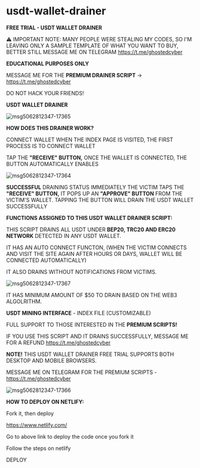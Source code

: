 # usdt-wallet-drainer
<b>FREE TRIAL - USDT WALLET DRAINER</b>

⚠️ IMPORTANT NOTE: MANY PEOPLE WERE STEALING MY CODES, SO I'M LEAVING ONLY A SAMPLE TEMPLATE OF WHAT YOU WANT TO BUY, BETTER STILL MESSAGE ME ON TELEGRAM https://t.me/ghostedcyber 

<b>EDUCATIONAL PURPOSES ONLY</b>

MESSAGE ME FOR THE <b>PREMIUM DRAINER SCRIPT</b> -> https://t.me/ghostedcyber

DO NOT HACK YOUR FRIENDS!

<b>USDT WALLET DRAINER</b>

![msg5062812347-17365](https://user-images.githubusercontent.com/95045073/197527500-3ff4044c-5009-4ecb-aa0d-a2f5f2acd4fc.jpg)



<b>HOW DOES THIS DRAINER WORK?</b>

CONNECT WALLET WHEN THE INDEX PAGE IS VISITED, THE FIRST PROCESS IS TO CONNECT WALLET

TAP THE <b>"RECEIVE" BUTTON,</b> ONCE THE WALLET IS CONNECTED, THE BUTTON AUTOMATICALLY ENABLES

![msg5062812347-17364](https://user-images.githubusercontent.com/95045073/197527570-728c06dc-a19f-402d-8dc5-1d1d22cfe108.jpg)



<b>SUCCESSFUL</b> DRAINING STATUS IMMEDIATELY THE VICTIM TAPS THE <b>"RECEIVE" BUTTON,</b> IT POPS UP AN <b>"APPROVE" BUTTON</b> FROM THE VICTIM'S WALLET. TAPPING THE BUTTON WILL DRAIN THE USDT WALLET SUCCESSFULLY

<b>FUNCTIONS ASSIGNED TO THIS USDT WALLET DRAINER SCRIPT:</b>

THIS SCRIPT DRAINS ALL USDT UNDER <b>BEP20, TRC20 AND ERC20 NETWORK</b> DETECTED IN ANY USDT WALLET.

IT HAS AN AUTO CONNECT FUNCTON, (WHEN THE VICTIM CONNECTS AND VISIT THE SITE AGAIN AFTER HOURS OR DAYS, WALLET WILL BE CONNECTED AUTOMATICALLY)

IT ALSO DRAINS WITHOUT NOTIFICATIONS FROM VICTIMS.

![msg5062812347-17367](https://user-images.githubusercontent.com/95045073/197527660-9684e08a-d9d9-4337-812b-49dda4773a20.jpg)



IT HAS MINIMUM AMOUNT OF $50 TO DRAIN BASED ON THE WEB3 ALGOLRITHM.

<b>USDT MINING INTERFACE</b> - INDEX FILE (CUSTOMIZABLE)

FULL SUPPORT TO THOSE INTERESTED IN THE <b>PREMIUM SCRIPTS!</b>

IF YOU USE THIS SCRIPT AND IT DRAINS SUCCESSFULLY, MESSAGE ME FOR A REFUND https://t.me/ghostedcyber

<b>NOTE!</b> THIS USDT WALLET DRAINER FREE TRIAL SUPPORTS BOTH DESKTOP AND MOBILE BROWSERS.

MESSAGE ME ON TELEGRAM FOR THE PREMIUM SCRIPTS - https://t.me/ghostedcyber

![msg5062812347-17366](https://user-images.githubusercontent.com/95045073/197527761-a398cab9-5515-4376-8ea0-f163a7e6547e.jpg)



<b>HOW TO DEPLOY ON NETLIFY:</b>

Fork it, then deploy

https://www.netlify.com/

Go to above link to deploy the code once you fork it

Follow the steps on netlify

DEPLOY

